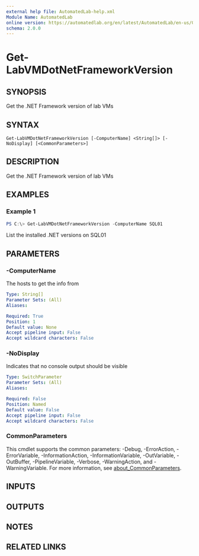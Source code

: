 ```yaml
---
external help file: AutomatedLab-help.xml
Module Name: AutomatedLab
online version: https://automatedlab.org/en/latest/AutomatedLab/en-us/Get-LabVMDotNetFrameworkVersion
schema: 2.0.0
---
```


# Get-LabVMDotNetFrameworkVersion

## SYNOPSIS
Get the .NET Framework version of lab VMs

## SYNTAX

```
Get-LabVMDotNetFrameworkVersion [-ComputerName] <String[]> [-NoDisplay] [<CommonParameters>]
```

## DESCRIPTION
Get the .NET Framework version of lab VMs

## EXAMPLES

### Example 1
```powershell
PS C:\> Get-LabVMDotNetFrameworkVersion -ComputerName SQL01
```

List the installed .NET versions on SQL01

## PARAMETERS

### -ComputerName
The hosts to get the info from

```yaml
Type: String[]
Parameter Sets: (All)
Aliases:

Required: True
Position: 1
Default value: None
Accept pipeline input: False
Accept wildcard characters: False
```

### -NoDisplay
Indicates that no console output should be visible

```yaml
Type: SwitchParameter
Parameter Sets: (All)
Aliases:

Required: False
Position: Named
Default value: False
Accept pipeline input: False
Accept wildcard characters: False
```

### CommonParameters
This cmdlet supports the common parameters: -Debug, -ErrorAction, -ErrorVariable, -InformationAction, -InformationVariable, -OutVariable, -OutBuffer, -PipelineVariable, -Verbose, -WarningAction, and -WarningVariable. For more information, see [about_CommonParameters](http://go.microsoft.com/fwlink/?LinkID=113216).

## INPUTS

## OUTPUTS

## NOTES

## RELATED LINKS

